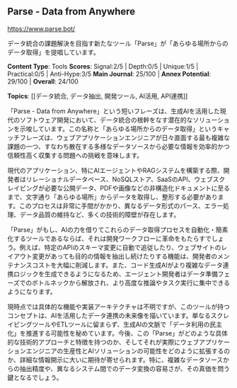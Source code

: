 ## Parse - Data from Anywhere

https://www.parse.bot/

データ統合の課題解決を目指す新たなツール「Parse」が「あらゆる場所からのデータ取得」を提唱しています。

**Content Type**: Tools
**Scores**: Signal:2/5 | Depth:0/5 | Unique:1/5 | Practical:0/5 | Anti-Hype:3/5
**Main Journal**: 25/100 | **Annex Potential**: 29/100 | **Overall**: 24/100

**Topics**: [[データ統合, データ抽出, 開発ツール, AI活用, API連携]]

「Parse - Data from Anywhere」という短いフレーズは、生成AIを活用した現代のソフトウェア開発において、データ統合の根幹をなす潜在的なソリューションを示唆しています。この名称と「あらゆる場所からのデータ取得」というキャッチフレーズは、ウェブアプリケーションエンジニアが日々直面する最も複雑な課題の一つ、すなわち散在する多様なデータソースから必要な情報を効率的かつ信頼性高く収集する問題への挑戦を意味します。

現代のアプリケーション、特にAIエージェントやRAGシステムを構築する際、開発者はリレーショナルデータベース、NoSQLストア、SaaSのAPI、ウェブスクレイピングが必要な公開データ、PDFや画像などの非構造化ドキュメントに至るまで、文字通り「あらゆる場所」からデータを取得し、整形する必要があります。このプロセスは非常に手間がかかり、異なるデータ形式のパース、エラー処理、データ品質の維持など、多くの技術的障壁が存在します。

「Parse」がもし、AIの力を借りてこれらのデータ取得プロセスを自動化・簡素化するツールであるならば、それは開発ワークフローに革命をもたらすでしょう。例えば、特定のAPIのスキーマ変更に自動で追従したり、ウェブサイトのレイアウト変更があっても目的の情報を抽出し続けたりする機能は、開発者のメンテナンスコストを大幅に削減します。また、コード生成AIがより複雑なデータ連携ロジックを生成できるようになるため、エージェント開発者はデータ準備フェーズでのボトルネックから解放され、より高度な推論やタスク実行に集中できるようになります。

現時点では具体的な機能や実装アーキテクチャは不明ですが、このツールが持つコンセプトは、AIを活用したデータ連携の未来像を描いています。単なるスクレイピングツールやETLツールに留まらず、生成AIの文脈で「データ利用の民主化」を推進する可能性を秘めています。今後、この「Parse」がどのような具体的な技術的アプローチと特徴を持つのか、そしてそれが実際にウェブアプリケーションエンジニアの生産性とAIソリューションの可能性をどのように拡張するのか、詳細な情報開示に大いに期待が寄せられます。特に、複雑なデータソースからの抽出精度や、異なるシステム間でのデータ変換の容易さが、その真価を問う鍵となるでしょう。
